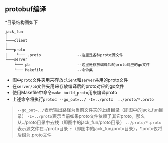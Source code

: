 ## protobuf编译
*目录结构图如下
``` graph
jack_fun
│
└───client
│
└───proto
│    └─── .proto                --这里是各种proto源文件
└───server
    └─── pb                     --这里是存放编译后的proto对应的go文件
    └─── Makefile               --命令集
```
* 图中`proto`文件夹用来存放`client`和`server`共用的proto文件
* 在`server/pb`文件夹用来存放编译后的proto对应的go文件
* 使用Makefile中命令`make build_proto`用来编译proto
* 上述命令将执行`protoc --go_out=../ -I=../proto  ../proto/*.proto`  
> `--go_out=../`表示输出路径为当前文件夹的上级目录（即图中的jack_fun目录）
> `-I=../proto`表示当前如果proto文件依赖了其它proto，那么从../proto目录中去找（即图中的jack_fun/proto目录）
> `../proto/*.proto`表示源文件在../proto目录下（即图中的jack_fun/proto目录），*.proto仅将后缀为.proto文件

